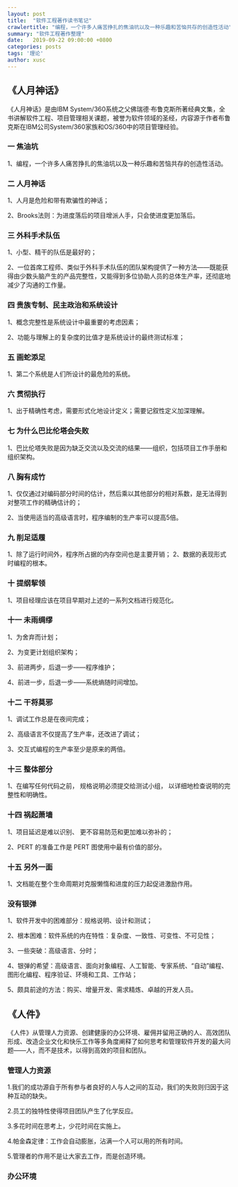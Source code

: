 ```yaml
---
layout: post
title:  "软件工程著作读书笔记"
crawlertitle: "编程，一个许多人痛苦挣扎的焦油坑以及一种乐趣和苦恼共存的创造性活动"
summary: "软件工程著作整理"
date:   2019-09-22 09:00:00 +0800
categories: posts
tags: '理论'
author: xusc
---
```


## 《人月神话》

《人月神话》是由IBM System/360系统之父佛瑞德·布鲁克斯所著经典文集，全书讲解软件工程、项目管理相关课题，被誉为软件领域的圣经，内容源于作者布鲁克斯在IBM公司System/360家族和OS/360中的项目管理经验。

### 一 焦油坑

1、编程，一个许多人痛苦挣扎的焦油坑以及一种乐趣和苦恼共存的创造性活动。

### 二 人月神话

1、人月是危险和带有欺骗性的神话；

2、Brooks法则：为进度落后的项目增派人手，只会使进度更加落后。

### 三 外科手术队伍

1、小型、精干的队伍是最好的；

2、一位首席工程师、类似于外科手术队伍的团队架构提供了一种方法——既能获得由少数头脑产生的产品完整性，又能得到多位协助人员的总体生产率，还彻底地减少了沟通的工作量。

### 四 贵族专制、民主政治和系统设计

1、概念完整性是系统设计中最重要的考虑因素；

2、功能与理解上的复杂度的比值才是系统设计的最终测试标准；

### 五 画蛇添足

1、第二个系统是人们所设计的最危险的系统。

### 六 贯彻执行

1、出于精确性考虑，需要形式化地设计定义；需要记叙性定义加深理解。

### 七 为什么巴比伦塔会失败

1、巴比伦塔失败是因为缺乏交流以及交流的结果——组织，包括项目工作手册和组织架构。

### 八 胸有成竹

1、仅仅通过对编码部分时间的估计，然后乘以其他部分的相对系数，是无法得到对整项工作的精确估计的；

2、当使用适当的高级语言时，程序编制的生产率可以提高5倍。

### 九 削足适履

1、除了运行时间外，程序所占据的内存空间也是主要开销；
2、数据的表现形式时编程的根本。

### 十 提纲挈领

1、项目经理应该在项目早期对上述的一系列文档进行规范化。

### 十一 未雨绸缪

1、为舍弃而计划；

2、为变更计划组织架构；

3、前进两步，后退一步——程序维护；

4、前进一步，后退一步——系统熵随时间增加。

### 十二 干将莫邪

1、调试工作总是在夜间完成；

2、高级语言不仅提高了生产率，还改进了调试；

3、交互式编程的生产率至少是原来的两倍。

### 十三 整体部分

1、在编写任何代码之前， 规格说明必须提交给测试小组， 以详细地检查说明的完整性和明确性。

### 十四 祸起萧墙

1、项目延迟是难以识别、 更不容易防范和更加难以弥补的；

2、PERT 的准备工作是 PERT 图使用中最有价值的部分。

### 十五 另外一面

1、文档能在整个生命周期对克服懒惰和进度的压力起促进激励作用。

### 没有银弹

1、软件开发中的困难部分：规格说明、设计和测试；

2、根本困难：软件系统的内在特性：复杂度、一致性、可变性、不可见性；

3、一些突破：高级语言、分时；

4、银弹的希望：高级语言、面向对象编程、人工智能、专家系统、“自动”编程、图形化编程、程序验证、环境和工具、工作站；

5、颇具前途的方法：购买、增量开发、需求精炼、卓越的开发人员。

## 《人件》

《人件》从管理人力资源、创建健康的办公环境、雇佣并留用正确的人、高效团队形成、改造企业文化和快乐工作等多角度阐释了如何思考和管理软件开发的最大问题——人，而不是技术，以得到高效的项目和团队。

### 管理人力资源

1.我们的成功源自于所有参与者良好的人与人之间的互动，我们的失败则归因于这种互动的缺失。

2.员工的独特性使得项目团队产生了化学反应。

3.多花时间在思考上，少花时间在实施上。

4.帕金森定律：工作会自动膨胀，沾满一个人可以用的所有时间。

5.管理者的作用不是让大家去工作，而是创造环境。

### 办公环境
